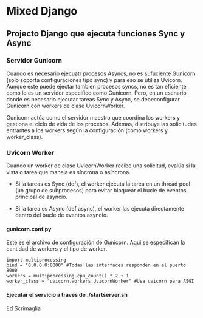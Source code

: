 # Mixed Django

## Projecto Django que ejecuta funciones Sync y Async

### Servidor Gunicorn

Cuando es necesario ejecuatr procesos Asyncs, no es sufuciente Gunicorn (solo soporta configuraciones tipo sync) y para eso se utiliza Uvicorn. Aunque este puede ejectar tambien procesos syncs, no es tan eficiente como lo es un servidor especifico como Gunicorn. Pero, en un esenario donde es necesario ejecutar tareas Sync y Async, se debeconfigurar Gunicorn con workers de clase UvicornWorker.

Gunicorn actúa como el servidor maestro que coordina los workers y gestiona el ciclo de vida de los procesos. Ademas, distribuye las solicitudes entrantes a los workers según la configuración (como workers y worker_class).

### Uvicorn Worker

Cuando un worker de clase UvicornWorker recibe una solicitud, evalúa si la vista o tarea que maneja es síncrona o asíncrona.

- Si la tareas es Sync (def), el worker ejecuta la tarea en un thread pool (un grupo de subprocesos) para evitar bloquear el bucle de eventos principal de asyncio.

- Si la tarea es Async (def async), el worker las ejecuta directamente dentro del bucle de eventos asyncio.

#### gunicorn.conf.py

Este es el archivo de configuración de Gunicorn. Aqui se especifican la cantidad de workers y el tipo de worker.

```
import multiprocessing
bind = "0.0.0.0:8000" #Todas las interfaces responden en el puerto 8000  
workers = multiprocessing.cpu_count() * 2 + 1  
worker_class = "uvicorn.workers.UvicornWorker" #Usa uvicorn para ASGI  
```

#### Ejecutar el servicio a traves de ./startserver.sh

Ed Scrimaglia
